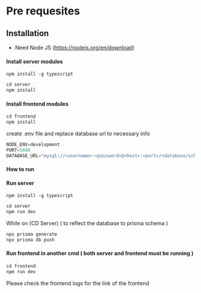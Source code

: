# Pre requesites

## Installation

- Need Node JS (https://nodejs.org/en/download)

#### Install server modules

``npm install -g typescript``

```javascript
cd server
npm install
```

#### Install frontend modules

```javascript
cd frontend
npm install
```

create .env file and replace database url to necessary info

```javascript
NODE_ENV=development
PORT=5000
DATABASE_URL="mysql://<username>:<password>@<host>:<port>/<database/schema>"
```


#### How to run

#### Run server

``npm install -g typescript``

```javascript
cd server
npm run dev
```

While on (CD Server) ( to reflect the database to prisma schema )
```javascript
npx prisma generate
npx prisma db push
```

#### Run frontend in another cmd ( both server and frontend must be running )

```javascript
cd frontend
npm run dev
```

Please check the frontend logs for the link of the frontend
